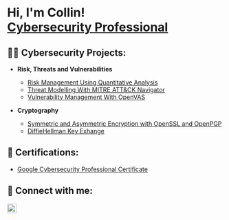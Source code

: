 <h1>Hi, I'm Collin! <br/><a href="https://www.linkedin.com/in/cybercollinlittle/">Cybersecurity Professional</a>

<h2>👨‍💻 Cybersecurity Projects:</h2>

- <b>Risk, Threats and Vulnerabilities</b>
  - [Risk Management Using Quantitative Analysis](https://github.com/joshmadakor1/Algorithms-Practice)
  - [Threat Modelling With MITRE ATT&CK Navigator](https://github.com/joshmadakor1/Algorithms-Practice)
  - [Vulnerability Management With OpenVAS](https://github.com/cybercollin/VulnMgmtLab)
  
- <b>Cryptography</b>
  - [Symmetric and Asymmetric Encryption with OpenSSL and OpenPGP](https://github.com/joshmadakor1/Algorithms-Practice)
  - [DiffieHellman Key Exhange](https://github.com/joshmadakor1/Algorithms-Practice)

<h2>📜 Certifications:</h2>

- [Google Cybersecurity Professional Certificate](https://coursera.org/share/ba1b2c907ed9ac8241cab99c38f86006)

<h2> 🤳 Connect with me:</h2>

[<img align="left" alt="JoshMadakor | LinkedIn" width="22px" src="https://cdn.jsdelivr.net/npm/simple-icons@v3/icons/linkedin.svg" />][linkedin]

[linkedin]: https://linkedin.com/in/collinlittle
